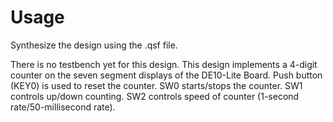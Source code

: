 # Usage
Synthesize the design using the .qsf file.

There is no testbench yet for this design.
This design implements a 4-digit counter on the seven segment displays of the DE10-Lite Board.
Push button (KEY0) is used to reset the counter.
SW0 starts/stops the counter.
SW1 controls up/down counting.
SW2 controls speed of counter (1-second rate/50-millisecond rate).
